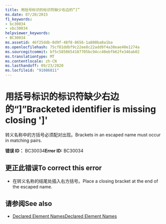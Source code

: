 ```yaml
---
title: 用括号标识的标识符缺少右边的“]”
ms.date: 07/20/2015
f1_keywords:
- bc30034
- vbc30034
helpviewer_keywords:
- BC30034
ms.assetid: 46f25ddb-0d9f-48f8-8656-1a880ba8a1ba
ms.openlocfilehash: 75cf81ddbf9c22ee8c22add9f4a38eae40e1274a
ms.sourcegitcommit: bf5c5850654187705bc94cc40ebfb62fe346ab02
ms.translationtype: MT
ms.contentlocale: zh-CN
ms.lasthandoff: 09/23/2020
ms.locfileid: "91086811"
---
```

# <a name="bracketed-identifier-is-missing-closing-"></a><span data-ttu-id="50815-102">用括号标识的标识符缺少右边的“]”</span><span class="sxs-lookup"><span data-stu-id="50815-102">Bracketed identifier is missing closing ']'</span></span>

<span data-ttu-id="50815-103">转义名称中的方括号必须配对出现。</span><span class="sxs-lookup"><span data-stu-id="50815-103">Brackets in an escaped name must occur in matching pairs.</span></span>  
  
 <span data-ttu-id="50815-104">**错误 ID：** BC30034</span><span class="sxs-lookup"><span data-stu-id="50815-104">**Error ID:** BC30034</span></span>  
  
## <a name="to-correct-this-error"></a><span data-ttu-id="50815-105">更正此错误</span><span class="sxs-lookup"><span data-stu-id="50815-105">To correct this error</span></span>  
  
- <span data-ttu-id="50815-106">在转义名称的结尾处插入右方括号。</span><span class="sxs-lookup"><span data-stu-id="50815-106">Place a closing bracket at the end of the escaped name.</span></span>  
  
## <a name="see-also"></a><span data-ttu-id="50815-107">请参阅</span><span class="sxs-lookup"><span data-stu-id="50815-107">See also</span></span>

- [<span data-ttu-id="50815-108">Declared Element Names</span><span class="sxs-lookup"><span data-stu-id="50815-108">Declared Element Names</span></span>](../programming-guide/language-features/declared-elements/declared-element-names.md)
